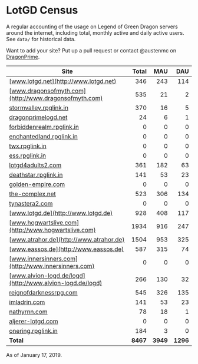 # LotGD Census
A regular accounting of the usage on Legend of Green Dragon servers around the internet, including total, monthly active and daily active users. See `data/` for historical data.

Want to add your site? Put up a pull request or contact @austenmc on [DragonPrime](http://dragonprime.net).


Site | Total | MAU | DAU
--- | ---:| ---:| ---:
[www.lotgd.net](http://www.lotgd.net)|346|243|114
[www.dragonsofmyth.com](http://www.dragonsofmyth.com)|535|21|2
[stormvalley.rpglink.in](http://stormvalley.rpglink.in)|370|16|5
[dragonprimelogd.net](http://dragonprimelogd.net)|24|6|1
[forbiddenrealm.rpglink.in](http://forbiddenrealm.rpglink.in)|0|0|0
[enchantedland.rpglink.in](http://enchantedland.rpglink.in)|0|0|0
[twx.rpglink.in](http://twx.rpglink.in)|0|0|0
[ess.rpglink.in](http://ess.rpglink.in)|0|0|0
[lotgd4adults2.com](http://lotgd4adults2.com)|361|182|63
[deathstar.rpglink.in](http://deathstar.rpglink.in)|141|53|23
[golden-empire.com](http://golden-empire.com)|0|0|0
[the-complex.net](http://the-complex.net)|523|306|134
[tynastera2.com](http://tynastera2.com)|0|0|0
[www.lotgd.de](http://www.lotgd.de)|928|408|117
[www.hogwartslive.com](http://www.hogwartslive.com)|1934|916|247
[www.atrahor.de](http://www.atrahor.de)|1504|953|325
[www.eassos.de](http://www.eassos.de)|587|315|74
[www.innersinners.com](http://www.innersinners.com)|0|0|0
[www.alvion-logd.de/logd](http://www.alvion-logd.de/logd)|266|130|32
[reignofdarknessrpg.com](http://reignofdarknessrpg.com)|545|326|135
[imladrin.com](http://imladrin.com)|141|53|23
[nathyrnn.com](http://nathyrnn.com)|78|18|1
[aljerer-lotgd.com](http://aljerer-lotgd.com)|0|0|0
[onering.rpglink.in](http://onering.rpglink.in)|184|3|0
**Total**|**8467**|**3949**|**1296**

As of January 17, 2019.
